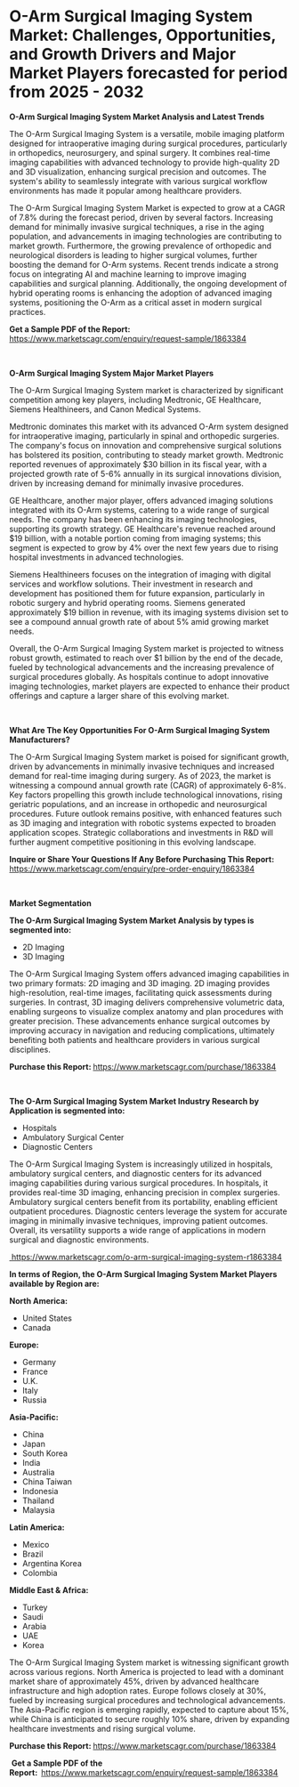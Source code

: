<p><h1>O-Arm Surgical Imaging System Market: Challenges, Opportunities, and Growth Drivers and Major Market Players forecasted for period from 2025 - 2032</h1></p><p><strong>O-Arm Surgical Imaging System Market Analysis and Latest Trends</strong></p>
<p><p>The O-Arm Surgical Imaging System is a versatile, mobile imaging platform designed for intraoperative imaging during surgical procedures, particularly in orthopedics, neurosurgery, and spinal surgery. It combines real-time imaging capabilities with advanced technology to provide high-quality 2D and 3D visualization, enhancing surgical precision and outcomes. The system's ability to seamlessly integrate with various surgical workflow environments has made it popular among healthcare providers.</p><p>The O-Arm Surgical Imaging System Market is expected to grow at a CAGR of 7.8% during the forecast period, driven by several factors. Increasing demand for minimally invasive surgical techniques, a rise in the aging population, and advancements in imaging technologies are contributing to market growth. Furthermore, the growing prevalence of orthopedic and neurological disorders is leading to higher surgical volumes, further boosting the demand for O-Arm systems. Recent trends indicate a strong focus on integrating AI and machine learning to improve imaging capabilities and surgical planning. Additionally, the ongoing development of hybrid operating rooms is enhancing the adoption of advanced imaging systems, positioning the O-Arm as a critical asset in modern surgical practices.</p></p>
<p><strong>Get a Sample PDF of the Report:&nbsp;</strong> <a href="https://www.marketscagr.com/enquiry/request-sample/1863384?utm_campaign=3274&utm_medium=2&utm_source=Github&utm_content=ia&utm_term=14042025&utm_id=o-arm-surgical-imaging-system">https://www.marketscagr.com/enquiry/request-sample/1863384</a></p>
<p>&nbsp;</p>
<p><strong>O-Arm Surgical Imaging System Major Market Players</strong></p>
<p><p>The O-Arm Surgical Imaging System market is characterized by significant competition among key players, including Medtronic, GE Healthcare, Siemens Healthineers, and Canon Medical Systems. </p><p>Medtronic dominates this market with its advanced O-Arm system designed for intraoperative imaging, particularly in spinal and orthopedic surgeries. The company's focus on innovation and comprehensive surgical solutions has bolstered its position, contributing to steady market growth. Medtronic reported revenues of approximately $30 billion in its fiscal year, with a projected growth rate of 5-6% annually in its surgical innovations division, driven by increasing demand for minimally invasive procedures.</p><p>GE Healthcare, another major player, offers advanced imaging solutions integrated with its O-Arm systems, catering to a wide range of surgical needs. The company has been enhancing its imaging technologies, supporting its growth strategy. GE Healthcare's revenue reached around $19 billion, with a notable portion coming from imaging systems; this segment is expected to grow by 4% over the next few years due to rising hospital investments in advanced technologies.</p><p>Siemens Healthineers focuses on the integration of imaging with digital services and workflow solutions. Their investment in research and development has positioned them for future expansion, particularly in robotic surgery and hybrid operating rooms. Siemens generated approximately $19 billion in revenue, with its imaging systems division set to see a compound annual growth rate of about 5% amid growing market needs.</p><p>Overall, the O-Arm Surgical Imaging System market is projected to witness robust growth, estimated to reach over $1 billion by the end of the decade, fueled by technological advancements and the increasing prevalence of surgical procedures globally. As hospitals continue to adopt innovative imaging technologies, market players are expected to enhance their product offerings and capture a larger share of this evolving market.</p></p>
<p>&nbsp;</p>
<p><strong>What Are The Key Opportunities For O-Arm Surgical Imaging System Manufacturers?</strong></p>
<p><p>The O-Arm Surgical Imaging System market is poised for significant growth, driven by advancements in minimally invasive techniques and increased demand for real-time imaging during surgery. As of 2023, the market is witnessing a compound annual growth rate (CAGR) of approximately 6-8%. Key factors propelling this growth include technological innovations, rising geriatric populations, and an increase in orthopedic and neurosurgical procedures. Future outlook remains positive, with enhanced features such as 3D imaging and integration with robotic systems expected to broaden application scopes. Strategic collaborations and investments in R&D will further augment competitive positioning in this evolving landscape.</p></p>
<p><strong>Inquire or Share Your Questions If Any Before Purchasing This Report:</strong> <a href="https://www.marketscagr.com/enquiry/pre-order-enquiry/1863384?utm_campaign=3274&utm_medium=2&utm_source=Github&utm_content=ia&utm_term=14042025&utm_id=o-arm-surgical-imaging-system">https://www.marketscagr.com/enquiry/pre-order-enquiry/1863384</a></p>
<p>&nbsp;</p>
<p><strong>Market Segmentation</strong></p>
<p><strong>The O-Arm Surgical Imaging System Market Analysis by types is segmented into:</strong></p>
<p><ul><li>2D Imaging</li><li>3D Imaging</li></ul></p>
<p><p>The O-Arm Surgical Imaging System offers advanced imaging capabilities in two primary formats: 2D imaging and 3D imaging. 2D imaging provides high-resolution, real-time images, facilitating quick assessments during surgeries. In contrast, 3D imaging delivers comprehensive volumetric data, enabling surgeons to visualize complex anatomy and plan procedures with greater precision. These advancements enhance surgical outcomes by improving accuracy in navigation and reducing complications, ultimately benefiting both patients and healthcare providers in various surgical disciplines.</p></p>
<p><strong>Purchase this Report:&nbsp;</strong><a href="https://www.marketscagr.com/purchase/1863384?utm_campaign=3274&utm_medium=2&utm_source=Github&utm_content=ia&utm_term=14042025&utm_id=o-arm-surgical-imaging-system">https://www.marketscagr.com/purchase/1863384</a></p>
<p>&nbsp;</p>
<p><strong>The O-Arm Surgical Imaging System Market Industry Research by Application is segmented into:</strong></p>
<p><ul><li>Hospitals</li><li>Ambulatory Surgical Center</li><li>Diagnostic Centers</li></ul></p>
<p><p>The O-Arm Surgical Imaging System is increasingly utilized in hospitals, ambulatory surgical centers, and diagnostic centers for its advanced imaging capabilities during various surgical procedures. In hospitals, it provides real-time 3D imaging, enhancing precision in complex surgeries. Ambulatory surgical centers benefit from its portability, enabling efficient outpatient procedures. Diagnostic centers leverage the system for accurate imaging in minimally invasive techniques, improving patient outcomes. Overall, its versatility supports a wide range of applications in modern surgical and diagnostic environments.</p></p>
<p><a href="https://www.marketscagr.com/o-arm-surgical-imaging-system-r1863384?utm_campaign=3274&utm_medium=2&utm_source=Github&utm_content=ia&utm_term=14042025&utm_id=o-arm-surgical-imaging-system">&nbsp;https://www.marketscagr.com/o-arm-surgical-imaging-system-r1863384</a></p>
<p><strong>In terms of Region, the O-Arm Surgical Imaging System Market Players available by Region are:</strong></p>
<p>
    <p> <strong> North America: </strong>
        <ul>
            <li>United States</li>
            <li>Canada</li>
        </ul>
        </p> 
    <p> <strong> Europe: </strong>
        <ul>
            <li>Germany</li>
            <li>France</li>
            <li>U.K.</li>
            <li>Italy</li>
            <li>Russia</li>
        </ul>
        </p> 
    <p> <strong> Asia-Pacific: </strong>
        <ul>
            <li>China</li>
            <li>Japan</li>
            <li>South Korea</li>
            <li>India</li>
            <li>Australia</li>
            <li>China Taiwan</li>
            <li>Indonesia</li>
            <li>Thailand</li>
            <li>Malaysia</li>
        </ul>
        </p> 
    <p> <strong> Latin America: </strong>
        <ul>
            <li>Mexico</li>
            <li>Brazil</li>
            <li>Argentina Korea</li>
            <li>Colombia</li>
        </ul>
        </p> 
    <p> <strong> Middle East & Africa: </strong>
        <ul>
            <li>Turkey</li>
            <li>Saudi</li>
            <li>Arabia</li>
            <li>UAE</li>
            <li>Korea</li>
        </ul>
    </p>
    </p>
<p><p>The O-Arm Surgical Imaging System market is witnessing significant growth across various regions. North America is projected to lead with a dominant market share of approximately 45%, driven by advanced healthcare infrastructure and high adoption rates. Europe follows closely at 30%, fueled by increasing surgical procedures and technological advancements. The Asia-Pacific region is emerging rapidly, expected to capture about 15%, while China is anticipated to secure roughly 10% share, driven by expanding healthcare investments and rising surgical volume.</p></p>
<p><strong>Purchase this Report: </strong><a href="https://www.marketscagr.com/purchase/1863384?utm_campaign=3274&utm_medium=2&utm_source=Github&utm_content=ia&utm_term=14042025&utm_id=o-arm-surgical-imaging-system">https://www.marketscagr.com/purchase/1863384</a></p>
<p>&nbsp;<strong>Get a Sample PDF of the Report:&nbsp;&nbsp;</strong><a href="https://www.marketscagr.com/enquiry/request-sample/1863384?utm_campaign=3274&utm_medium=2&utm_source=Github&utm_content=ia&utm_term=14042025&utm_id=o-arm-surgical-imaging-system">https://www.marketscagr.com/enquiry/request-sample/1863384</a></p>
<p><strong></strong></p>
<p><p></p><p></p><p></p></p>